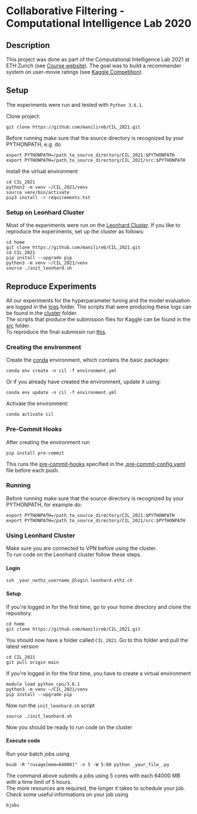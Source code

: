 # Collaborative Filtering - Computational Intelligence Lab 2020


## Description 
This project was done as part of the Computational Intelligence Lab 2021 at ETH Zurich (see [Course website](http://da.inf.ethz.ch/teaching/2021/CIL/)).  The goal was to build a recommender system on user-movie ratings (see [Kaggle Competition](https://www.kaggle.com/c/cil-collaborative-filtering-2021)).

## Setup
The experiments were run and tested with `Python 3.6.1`.  
  
Clone project: 
```
git clone https://github.com/manilireb/CIL_2021.git
```
Before running make sure that the source directory is recognized by your PYTHONPATH, e.g. do
```
export PYTHONPATH=/path_to_source_directory/CIL_2021:$PYTHONPATH
export PYTHONPATH=/path_to_source_directory/CIL_2021/src:$PYTHONPATH
```
Install the virtual environment

```
cd CIL_2021
python3 -m venv ~/CIL_2021/venv
source venv/bin/activate
pip3 install -r requirements.txt
```

### Setup on Leonhard Cluster

Most of the experiments were run on the [Leonhard Cluster](https://scicomp.ethz.ch/wiki/Leonhard). If you like to reproduce the experiments, set up the cluster as follows:
```
cd home
git clone https://github.com/manilireb/CIL_2021.git
cd CIL_2021
pip install --upgrade pip
python3 -m venv ~/CIL_2021/venv
source ./init_leonhard.sh 
```

## Reproduce Experiments
All our experiments for the hyperparameter tuning and the model evaluation are logged in the [logs](https://github.com/manilireb/CIL_2021/tree/main/logs) folder. The scripts that were producing these logs can be found in the [cluster](https://github.com/manilireb/CIL_2021/tree/main/cluster) folder.  
The scripts that produce the submission files for Kaggle can be found in the [src](https://github.com/manilireb/CIL_2021/tree/main/src) folder.  
To reproduce the final submissin run [this](https://github.com/manilireb/CIL_2021/blob/main/src/Ensemble/mlp_ridge_regressor_all.py).





### Creating the environment

Create the [conda](https://docs.conda.io/projects/conda/en/latest/user-guide/install/index.html) environment, which contains the basic packages:

```
conda env create -n cil -f environment.yml
```
Or if you already have created the environment, update it using:

```
conda env update -n cil -f environment.yml
```

Activate the environment:

```
conda activate cil
```


### Pre-Commit Hooks  

After creating the environment run  
```
pip install pre-commit 
```
This runs the [pre-commit-hooks](https://pre-commit.com/hooks.html) specified in the [.pre-commit-config.yaml](.pre-commit-config.yaml) file before each push.

### Running
Before running make sure that the source directory is recognized by your PYTHONPATH, for example do:
```
export PYTHONPATH=/path_to_source_directory/CIL_2021:$PYTHONPATH
export PYTHONPATH=/path_to_source_directory/CIL_2021/src:$PYTHONPATH
```
### Using Leonhard Cluster  
Make sure you are connected to VPN before using the cluster.  
To run code on the Leonhard cluster follow these steps.
#### Login
```
ssh _your_nethz_username_@login.leonhard.ethz.ch
```
#### Setup
If you're logged in for the first time, go to your home directory and clone the repository.
```
cd home
git clone https://github.com/manilireb/CIL_2021.git
```
You should now have a folder called `CIL_2021`. Go to this folder and pull the latest version 
```
cd CIL_2021
git pull origin main 
```
If you're logged in for the first time, you have to create a virtual environment 
```
module load python_cpu/3.6.1
python3 -m venv ~/CIL_2021/venv
pip install --upgrade pip
```
Now run the `init_leonhard.sh` script 
```
source ./init_leonhard.sh 
```
Now you should be ready to run code on the cluster
#### Execute code
Run your batch jobs using
```
bsub -R "rusage[mem=64000]" -n 5 -W 5:00 python _your_file_.py
```
The command above submits a jobs using 5 cores with each 64000 MB with a time limit of 5 hours.  
The more resources are required, the longer it takes to schedule your job.  
Check some useful informations on your job using 
```
bjobs
```

